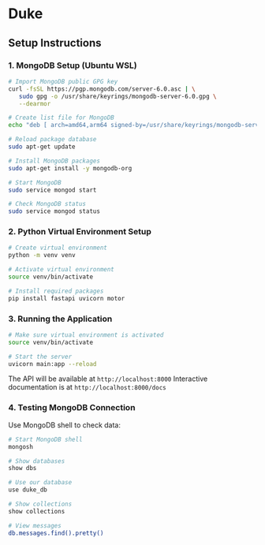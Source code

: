 # Duke 

## Setup Instructions

### 1. MongoDB Setup (Ubuntu WSL)
```bash
# Import MongoDB public GPG key
curl -fsSL https://pgp.mongodb.com/server-6.0.asc | \
   sudo gpg -o /usr/share/keyrings/mongodb-server-6.0.gpg \
   --dearmor

# Create list file for MongoDB
echo "deb [ arch=amd64,arm64 signed-by=/usr/share/keyrings/mongodb-server-6.0.gpg ] https://repo.mongodb.org/apt/ubuntu jammy/mongodb-org/6.0 multiverse" | sudo tee /etc/apt/sources.list.d/mongodb-org-6.0.list

# Reload package database
sudo apt-get update

# Install MongoDB packages
sudo apt-get install -y mongodb-org

# Start MongoDB
sudo service mongod start

# Check MongoDB status
sudo service mongod status
```

### 2. Python Virtual Environment Setup
```bash
# Create virtual environment
python -m venv venv

# Activate virtual environment
source venv/bin/activate

# Install required packages
pip install fastapi uvicorn motor
```

### 3. Running the Application
```bash
# Make sure virtual environment is activated
source venv/bin/activate

# Start the server
uvicorn main:app --reload
```

The API will be available at `http://localhost:8000`
Interactive documentation is at `http://localhost:8000/docs`

### 4. Testing MongoDB Connection
Use MongoDB shell to check data:
```bash
# Start MongoDB shell
mongosh

# Show databases
show dbs

# Use our database
use duke_db

# Show collections
show collections

# View messages
db.messages.find().pretty()
```